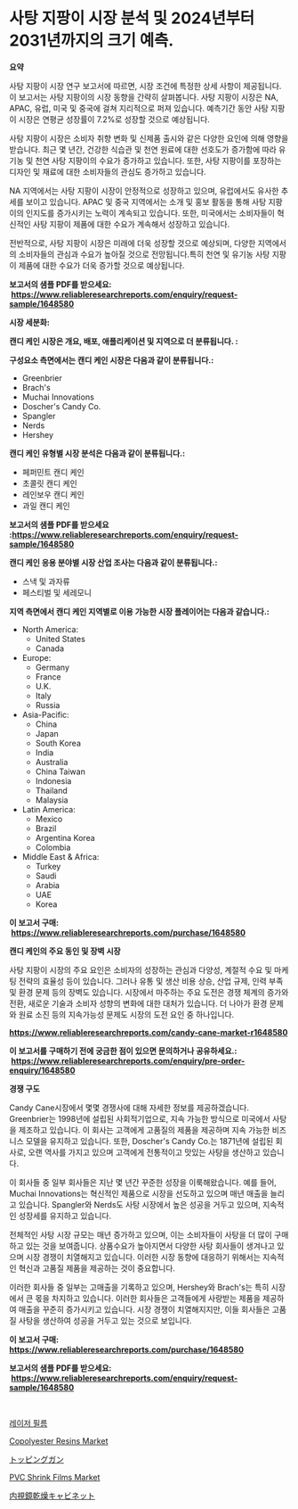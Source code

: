 <p><h1>사탕 지팡이 시장 분석 및 2024년부터 2031년까지의 크기 예측.</h1></p><p><strong>요약</strong></p>
<p><p>사탕 지팡이 시장 연구 보고서에 따르면, 시장 조건에 특정한 상세 사항이 제공됩니다. 이 보고서는 사탕 지팡이의 시장 동향을 간략히 살펴봅니다. 사탕 지팡이 시장은 NA, APAC, 유럽, 미국 및 중국에 걸쳐 지리적으로 퍼져 있습니다. 예측기간 동안 사탕 지팡이 시장은 연평균 성장률이 7.2%로 성장할 것으로 예상됩니다.</p><p>사탕 지팡이 시장은 소비자 취향 변화 및 신제품 출시와 같은 다양한 요인에 의해 영향을 받습니다. 최근 몇 년간, 건강한 식습관 및 천연 원료에 대한 선호도가 증가함에 따라 유기농 및 천연 사탕 지팡이의 수요가 증가하고 있습니다. 또한, 사탕 지팡이를 포장하는 디자인 및 재료에 대한 소비자들의 관심도 증가하고 있습니다.</p><p>NA 지역에서는 사탕 지팡이 시장이 안정적으로 성장하고 있으며, 유럽에서도 유사한 추세를 보이고 있습니다. APAC 및 중국 지역에서는 소개 및 홍보 활동을 통해 사탕 지팡이의 인지도를 증가시키는 노력이 계속되고 있습니다. 또한, 미국에서는 소비자들이 혁신적인 사탕 지팡이 제품에 대한 수요가 계속해서 성장하고 있습니다.</p><p>전반적으로, 사탕 지팡이 시장은 미래에 더욱 성장할 것으로 예상되며, 다양한 지역에서의 소비자들의 관심과 수요가 높아질 것으로 전망됩니다.특히 천연 및 유기농 사탕 지팡이 제품에 대한 수요가 더욱 증가할 것으로 예상됩니다.</p></p>
<p><strong>보고서의 샘플 PDF를 받으세요: &nbsp;<a href="https://www.reliableresearchreports.com/enquiry/request-sample/1648580">https://www.reliableresearchreports.com/enquiry/request-sample/1648580</a></strong></p>
<p><strong>시장 세분화:</strong></p>
<p><strong> 캔디 케인 시장은 개요, 배포, 애플리케이션 및 지역으로 더 분류됩니다. :</strong></p>
<p><strong>구성요소 측면에서는 캔디 케인 시장은 다음과 같이 분류됩니다.:</strong></p>
<p><ul><li>Greenbrier</li><li>Brach's</li><li>Muchai Innovations</li><li>Doscher's Candy Co.</li><li>Spangler</li><li>Nerds</li><li>Hershey</li></ul></p>
<p><strong> 캔디 케인 유형별 시장 분석은 다음과 같이 분류됩니다.:</strong></p>
<p><ul><li>페퍼민트 캔디 케인</li><li>초콜릿 캔디 케인</li><li>레인보우 캔디 케인</li><li>과일 캔디 케인</li></ul></p>
<p><strong>보고서의 샘플 PDF를 받으세요 :<a href="https://www.reliableresearchreports.com/enquiry/request-sample/1648580">https://www.reliableresearchreports.com/enquiry/request-sample/1648580</a></strong></p>
<p><strong> 캔디 케인 응용 분야별 시장 산업 조사는 다음과 같이 분류됩니다.:</strong></p>
<p><ul><li>스낵 및 과자류</li><li>페스티벌 및 세레모니</li></ul></p>
<p><strong>지역 측면에서 캔디 케인 지역별로 이용 가능한 시장 플레이어는 다음과 같습니다.:</strong></p>
<p><ul>
    <li>
        North America:
        <ul>
            <li>United States</li>
            <li>Canada</li>
        </ul>
    </li>
    <li>
        Europe:
        <ul>
            <li>Germany</li>
            <li>France</li>
            <li>U.K.</li>
            <li>Italy</li>
            <li>Russia</li>
        </ul>
    </li>
    <li>
        Asia-Pacific:
        <ul>
            <li>China</li>
            <li>Japan</li>
            <li>South Korea</li>
            <li>India</li>
            <li>Australia</li>
            <li>China Taiwan</li>
            <li>Indonesia</li>
            <li>Thailand</li>
            <li>Malaysia</li>
        </ul>
    </li>
    <li>
        Latin America:
        <ul>
            <li>Mexico</li>
            <li>Brazil</li>
            <li>Argentina Korea</li>
            <li>Colombia</li>
        </ul>
    </li>
    <li>
        Middle East & Africa:
        <ul>
            <li>Turkey</li>
            <li>Saudi</li>
            <li>Arabia</li>
            <li>UAE</li>
            <li>Korea</li>
        </ul>
    </li>
    </ul></p>
<p><strong>이 보고서 구매: &nbsp;<a href="https://www.reliableresearchreports.com/purchase/1648580">https://www.reliableresearchreports.com/purchase/1648580</a></strong></p>
<p><strong>캔디 케인의 주요 동인 및 장벽 시장</strong></p>
<p><p>사탕 지팡이 시장의 주요 요인은 소비자의 성장하는 관심과 다양성, 계절적 수요 및 마케팅 전략의 효율성 등이 있습니다. 그러나 유통 및 생산 비용 상승, 산업 규제, 인력 부족 및 환경 문제 등의 장벽도 있습니다. 시장에서 마주하는 주요 도전은 경쟁 체계의 증가와 전환, 새로운 기술과 소비자 성향의 변화에 대한 대처가 있습니다. 더 나아가 환경 문제와 원료 소진 등의 지속가능성 문제도 시장의 도전 요인 중 하나입니다.</p></p>
<p><strong><a href="https://www.reliableresearchreports.com/candy-cane-market-r1648580">https://www.reliableresearchreports.com/candy-cane-market-r1648580</a></strong></p>
<p><strong>이 보고서를 구매하기 전에 궁금한 점이 있으면 문의하거나 공유하세요.: &nbsp;<a href="https://www.reliableresearchreports.com/enquiry/pre-order-enquiry/1648580">https://www.reliableresearchreports.com/enquiry/pre-order-enquiry/1648580</a></strong></p>
<p><strong>경쟁 구도</strong></p>
<p><p>Candy Cane시장에서 몇몇 경쟁사에 대해 자세한 정보를 제공하겠습니다. Greenbrier는 1998년에 설립된 사회적기업으로, 지속 가능한 방식으로 미국에서 사탕을 제조하고 있습니다. 이 회사는 고객에게 고품질의 제품을 제공하며 지속 가능한 비즈니스 모델을 유지하고 있습니다. 또한, Doscher's Candy Co.는 1871년에 설립된 회사로, 오랜 역사를 가지고 있으며 고객에게 전통적이고 맛있는 사탕을 생산하고 있습니다.</p><p>이 회사들 중 일부 회사들은 지난 몇 년간 꾸준한 성장을 이룩해왔습니다. 예를 들어, Muchai Innovations는 혁신적인 제품으로 시장을 선도하고 있으며 매년 매출을 늘리고 있습니다. Spangler와 Nerds도 사탕 시장에서 높은 성공을 거두고 있으며, 지속적인 성장세를 유지하고 있습니다.</p><p>전체적인 사탕 시장 규모는 매년 증가하고 있으며, 이는 소비자들이 사탕을 더 많이 구매하고 있는 것을 보여줍니다. 상품수요가 높아지면서 다양한 사탕 회사들이 생겨나고 있으며 시장 경쟁이 치열해지고 있습니다. 이러한 시장 동향에 대응하기 위해서는 지속적인 혁신과 고품질 제품을 제공하는 것이 중요합니다.</p><p>이러한 회사들 중 일부는 고매출을 기록하고 있으며, Hershey와 Brach's는 특히 시장에서 큰 몫을 차지하고 있습니다. 이러한 회사들은 고객들에게 사랑받는 제품을 제공하여 매출을 꾸준히 증가시키고 있습니다. 시장 경쟁이 치열해지지만, 이들 회사들은 고품질 사탕을 생산하여 성공을 거두고 있는 것으로 보입니다.</p></p>
<p><strong>이 보고서 구매: &nbsp; <a href="https://www.reliableresearchreports.com/purchase/1648580">https://www.reliableresearchreports.com/purchase/1648580</a></strong></p>
<p><strong>보고서의 샘플 PDF를 받으세요: &nbsp;<a href="https://www.reliableresearchreports.com/enquiry/request-sample/1648580">https://www.reliableresearchreports.com/enquiry/request-sample/1648580</a></strong><strong></strong></p>
<p>&nbsp;</p>
<p><p><a href="https://medium.com/@goonfghyt6587/%EB%A0%88%EC%9D%B4%EC%A0%80-%ED%95%84%EB%A6%84-%EC%8B%9C%EC%9E%A5-%EB%B3%B4%EA%B3%A0%EC%84%9C%EB%8A%94-%EC%9D%B4-%EC%8B%9C%EC%9E%A5%EC%9D%98-%EC%B5%9C%EC%8B%A0-%ED%8A%B8%EB%A0%8C%EB%93%9C%EC%99%80-%EC%84%B1%EC%9E%A5-%EA%B8%B0%ED%9A%8C%EB%A5%BC-%EB%B3%B4%EC%97%AC%EC%A4%8D%EB%8B%88%EB%8B%A4-3f159291f1f1">레이저 필름</a></p><p><a href="https://www.linkedin.com/pulse/copolyester-resins-market-size-2024-2031-global-industrial-txdkf?trackingId=pOWaN2SCoD1Xf97GDp4jYg%3D%3D">Copolyester Resins Market</a></p><p><a href="https://github.com/ReganWisoky2023/Market-Research-Report-List-1/blob/main/568656730893.md">トッピングガン</a></p><p><a href="https://www.linkedin.com/pulse/pvc-shrink-films-market-insights-players-forecast-till-2031-vwvqf?trackingId=Nf%2BbSxuvSE0Exk4OmpMoQQ%3D%3D">PVC Shrink Films Market</a></p><p><a href="https://github.com/mreklxf44233/Market-Research-Report-List-1/blob/main/488114640323.md">内視鏡乾燥キャビネット</a></p></p>